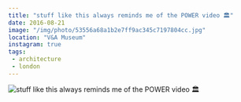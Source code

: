 ```yaml
---
title: "stuff like this always reminds me of the POWER video 🏛"
date: 2016-08-21
image: "/img/photo/53556a68a1b2e7ff9ac345c7197804cc.jpg"
location: "V&A Museum"
instagram: true
tags:
 - architecture
 - london
---
```


![stuff like this always reminds me of the POWER video 🏛](/img/photo/53556a68a1b2e7ff9ac345c7197804cc.jpg)
